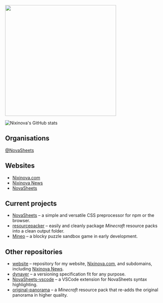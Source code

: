<img src="https://nixinova.com/assets/images/logos/nixinova.png" width="360px">

![Nixinova's GitHub stats](https://metrics.lecoq.io/Nixinova?template=classic&isocalendar=1&languages=1&languages.ignored=NWScript&isocalendar.duration=full-year)

## Organisations
[@NovaSheets](https://github.com/NovaSheets)

## Websites
* [Nixinova.com](https://nixinova.com)
* [Nixinova News](https://news.nixinova.com)
* [NovaSheets](https://novasheets.nixinova.com)

## Current projects
* [NovaSheets](https://github.com/Nixinova/NovaSheets) – a simple and versatile CSS preprocessor for npm or the browser.
* [resourcepacker](https://github.com/Nixinova/resourcepacker) – easily and cleanly package *Minecraft* resource packs into a clean output folder.
* [Mineo](https://github.com/Nixinova/Mineo) – a blocky puzzle sandbox game in early development.

## Other repositories
* [website](https://github.com/Nixinova/website) – repository for my website, [Nixinova.com](https://Nixinova.com), and subdomains, including [Nixinova News](https://news.nixinova.com).
* [dynaver](https://github.com/Nixinova/dynaver) – a versioning specification fit for any purpose.
* [NovaSheets-vscode](https://github.com/Nixinova/NovaSheets-vscode) – a VSCode extension for NovaSheets syntax highlighting.
* [original-panorama](https://github.com/Nixinova/original-panorama) – a *Minecraft* resource pack that re-adds the original panorama in higher quality.
